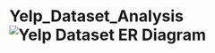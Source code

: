 # Yelp_Dataset_Analysis![Yelp Dataset ER Diagram](https://user-images.githubusercontent.com/127628021/224663926-460918d1-6099-43cd-a85d-93336a77e34f.png)
